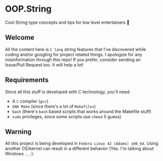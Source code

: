 OOP.String
==========

Cool String type concepts and tips for low level entertainers 🥸

## Welcome

All the content here is `C lang` string features that I've discovered while
coding and/or googling for project related things. I apologize for any
misinformation through this repo! If you prefer, consider sending an Issue/Pull
Request too. It will help a lot!

## Requirements

Since all this stuff is developed with C technology, you'll need:
- A `C` compiler (`gcc`).
- `GNU Make` (since there's a lot of `Makefiles`)
- `bash` (there's `bash` based scripts that works around the Makefile stuff)
- `sudo` privileges, since some scripts use `chmod` (I guess)

## Warning

All this project is being developed in `Fedora Linux 42 (Adams) x86_64`. Using
another OS/kernel can result in a different behavior (Yes. I'm talking about
Windows `._.`).
